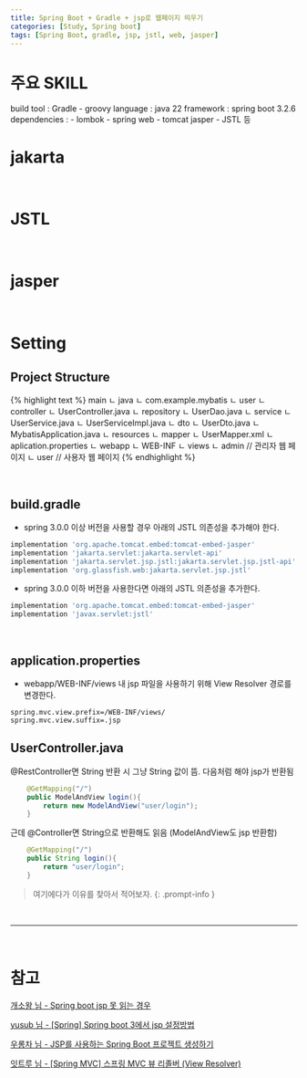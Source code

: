 ```yaml
---
title: Spring Boot + Gradle + jsp로 웹페이지 띄우기
categories: [Study, Spring boot]
tags: [Spring Boot, gradle, jsp, jstl, web, jasper]
---
```


# 주요 SKILL
build tool : Gradle - groovy
language : java 22
framework : spring boot 3.2.6
dependencies : 
    - lombok
    - spring web
    - tomcat jasper
    - JSTL
    등

# jakarta

<br/>

# JSTL

<br/>

# jasper

<br/>

# Setting

## Project Structure

{% highlight text %}
main
    ㄴ java
        ㄴ com.example.mybatis
            ㄴ user
                ㄴ controller
                    ㄴ UserController.java
                ㄴ repository
                    ㄴ UserDao.java
                ㄴ service
                    ㄴ UserService.java
                    ㄴ UserServiceImpl.java
                ㄴ dto
                    ㄴ UserDto.java
            ㄴ MybatisApplication.java
    ㄴ resources
        ㄴ mapper
            ㄴ UserMapper.xml
        ㄴ aplication.properties
    ㄴ webapp
        ㄴ WEB-INF
            ㄴ views
                ㄴ admin // 관리자 웹 페이지
                ㄴ user  // 사용자 웹 페이지
{% endhighlight %}

<br/>

## build.gradle

- spring 3.0.0 이상 버전을 사용할 경우 아래의 JSTL 의존성을 추가해야 한다.

```gradle
implementation 'org.apache.tomcat.embed:tomcat-embed-jasper'
implementation 'jakarta.servlet:jakarta.servlet-api'
implementation 'jakarta.servlet.jsp.jstl:jakarta.servlet.jsp.jstl-api'
implementation 'org.glassfish.web:jakarta.servlet.jsp.jstl'
```

- spring 3.0.0 이하 버전을 사용한다면 아래의 JSTL 의존성을 추가한다.

```gradle
implementation 'org.apache.tomcat.embed:tomcat-embed-jasper'
implementation 'javax.servlet:jstl'
```

<br/>

## application.properties

- webapp/WEB-INF/views 내 jsp 파일을 사용하기 위해 View Resolver 경로를 변경한다.

```properties
spring.mvc.view.prefix=/WEB-INF/views/
spring.mvc.view.suffix=.jsp
```

## UserController.java

@RestController면 String 반환 시 그냥 String 값이 뜸. 다음처럼 해야 jsp가 반환됨

```java
    @GetMapping("/")
    public ModelAndView login(){
        return new ModelAndView("user/login");
    }
```

근데 @Controller면 String으로 반환해도 읽음 (ModelAndView도 jsp 반환함)

```java
    @GetMapping("/")
    public String login(){
        return "user/login";
    }
```

> 여기에다가 이유를 찾아서 적어보자.
{: .prompt-info }


<br/>

---

<br/>

# 참고

[개소왕 님 - Spring boot jsp 못 읽는 경우](https://dogcowking.tistory.com/326)

[yusub 님 - [Spring] Spring boot 3에서 jsp 설정방법](https://velog.io/@rhkdbtj/Spring-Spring-boot-3%EC%97%90%EC%84%9C-jsp-%EC%84%A4%EC%A0%95%EB%B0%A9%EB%B2%95)

[우롱차 님 - JSP를 사용하는 Spring Boot 프로젝트 생성하기](https://velog.io/@wooryung/JSP%EB%A5%BC-%EC%82%AC%EC%9A%A9%ED%95%98%EB%8A%94-Spring-Boot-%ED%94%84%EB%A1%9C%EC%A0%9D%ED%8A%B8-%EC%83%9D%EC%84%B1%ED%95%98%EA%B8%B0)

[잇트루 님 - [Spring MVC] 스프링 MVC 뷰 리졸버 (View Resolver)](https://ittrue.tistory.com/237)
